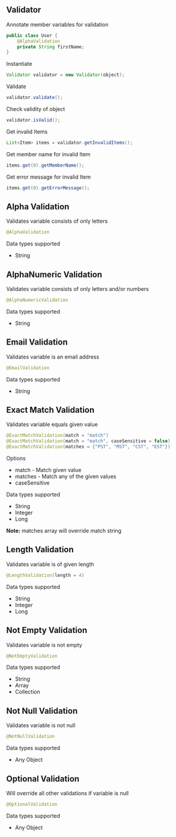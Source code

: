 ## Validator ##

Annotate member variables for validation

```java
public class User {
	@AlphaValidation
	private String firstName;
}
```

Instantiate

```java
Validator validator = new Validator(object);
```

Validate

```java
validator.validate();
```

Check validity of object

```java
validator.isValid();
```

Get invalid Items

```java
List<Item> items = validator.getInvalidItems();
```

Get member name for invalid Item

```java
items.get(0).getMemberName();
```

Get error message for invalid Item

```java
items.get(0).getErrorMessage();
```

## Alpha Validation ##

Validates variable consists of only letters

```java
@AlphaValidation
```

Data types supported
- String

## AlphaNumeric Validation ##

Validates variable consists of only letters and/or numbers

```java
@AlphaNumericValidation
```

Data types supported
- String

## Email Validation ##

Validates variable is an email address

```java
@EmailValidation
```

Data types supported
- String

## Exact Match Validation ##

Validates variable equals given value

```java
@ExactMatchValidation(match = "match")
@ExactMatchValidation(match = "match", caseSensitive = false)
@ExactMatchValidation(matches = {"PST", "MST", "CST", "EST"})
```

Options
- match - Match given value
- matches - Match any of the given values
- caseSensitive

Data types supported
- String
- Integer
- Long

**Note:** matches array will override match string

## Length Validation ##

Validates variable is of given length

```java
@LengthValidation(length = 4)
```

Data types supported
- String
- Integer
- Long

## Not Empty Validation ##

Validates variable is not empty

```java
@NotEmptyValidation
```

Data types supported
- String
- Array
- Collection

## Not Null Validation ##

Validates variable is not null

```java
@NotNullValidation
```

Data types supported
- Any Object

## Optional Validation ##

Will override all other validations if variable is null

```java
@OptionalValidation
```

Data types supported
- Any Object
